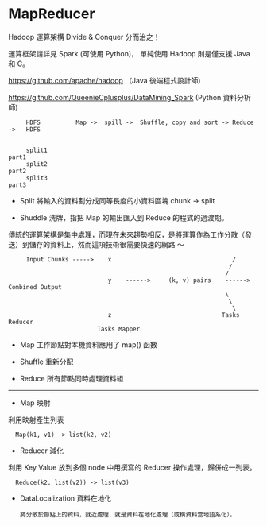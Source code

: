 # MapReducer

Hadoop 運算架構 Divide & Conquer 分而治之！

運算框架請詳見 Spark (可使用 Python)，
單純使用 Hadoop 則是僅支援 Java 和 C。

https://github.com/apache/hadoop （Java 後端程式設計師)

https://github.com/QueenieCplusplus/DataMining_Spark (Python 資料分析師)



         HDFS          Map ->  spill ->  Shuffle, copy and sort -> Reduce   ->   HDFS


         split1                                                                part1
         split2                                                                part2
         split3                                                                part3
  
  
* Split 將輸入的資料劃分成同等長度的小資料區塊 chunk -> split

* Shuddle 洗牌，指把 Map 的輸出匯入到 Reduce 的程式的過渡期。

傳統的運算架構是集中處理，而現在未來趨勢相反，是將運算作為工作分散（發送）到儲存的資料上，然而這項技術很需要快速的網路 ～




         Input Chunks ----->    x                                  /
                                                                  /
                                                                 /
                                y    ------>     (k, v) pairs    ------>    Combined Output
                                                                 \
                                                                  \
                                                                   \
                                z                               Tasks Reducer
                             Tasks Mapper
                             
* Map 工作節點對本機資料應用了 map() 函數

* Shuffle 重新分配

* Reduce 所有節點同時處理資料組                          
                             
-------------------------------------------------                             


* Map 映射

利用映射產生列表

      Map(k1, v1) -> list(k2, v2)

* Reducer 減化

利用 Key Value 放到多個 node 中用撰寫的 Reducer 操作處理，歸併成一列表。

      Reduce(k2, list(v2)) -> list(v3)

* DataLocalization 資料在地化

      將分散於節點上的資料，就近處理，就是資料在地化處理（或稱資料當地語系化）。


